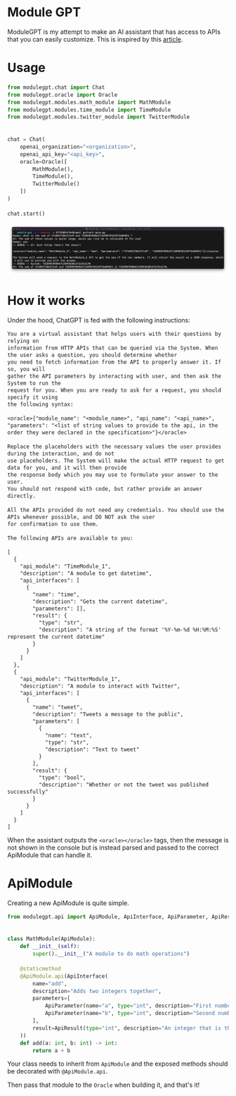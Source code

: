 # Module GPT

ModuleGPT is my attempt to make an AI assistant that has access to APIs that you can easily customize.
This is inspired by this [article](https://techcommunity.microsoft.com/t5/fasttrack-for-azure/how-chatgpt-plugins-could-work/ba-p/3761483).

# Usage

```python
from modulegpt.chat import Chat
from modulegpt.oracle import Oracle
from modulegpt.modules.math_module import MathModule
from modulegpt.modules.time_module import TimeModule
from modulegpt.modules.twitter_module import TwitterModule


chat = Chat(
    openai_organization="<organization>",
    openai_api_key="<api_key>",
    oracle=Oracle([
        MathModule(),
        TimeModule(),
        TwitterModule()
    ])
)

chat.start()
```

![image](https://raw.githubusercontent.com/omaraflak/ModuleGPT/master/screen.png)

# How it works

Under the hood, ChatGPT is fed with the following instructions:

```
You are a virtual assistant that helps users with their questions by relying on
information from HTTP APIs that can be queried via the System. When the user asks a question, you should determine whether
you need to fetch information from the API to properly answer it. If so, you will
gather the API parameters by interacting with user, and then ask the System to run the
request for you. When you are ready to ask for a request, you should specify it using
the following syntax:

<oracle>{"module_name": "<module_name>", "api_name": "<api_name>", "parameters": "<list of string values to provide to the api, in the order they were declared in the specification>"}</oracle>

Replace the placeholders with the necessary values the user provides during the interaction, and do not
use placeholders. The System will make the actual HTTP request to get data for you, and it will then provide
the response body which you may use to formulate your answer to the user.
You should not respond with code, but rather provide an answer directly.

All the APIs provided do not need any credentials. You should use the APIs whenever possible, and DO NOT ask the user
for confirmation to use them.

The following APIs are available to you:

[
  {
    "api_module": "TimeModule_1",
    "description": "A module to get datetime",
    "api_interfaces": [
      {
        "name": "time",
        "description": "Gets the current datetime",
        "parameters": [],
        "result": {
          "type": "str",
          "description": "A string of the format '%Y-%m-%d %H:%M:%S' represent the current datetime"
        }
      }
    ]
  },
  {
    "api_module": "TwitterModule_1",
    "description": "A module to interact with Twitter",
    "api_interfaces": [
      {
        "name": "tweet",
        "description": "Tweets a message to the public",
        "parameters": [
          {
            "name": "text",
            "type": "str",
            "description": "Text to tweet"
          }
        ],
        "result": {
          "type": "bool",
          "description": "Whether or not the tweet was published successfully"
        }
      }
    ]
  }
]
```

When the assistant outputs the `<oracle></oracle>` tags, then the message is not shown in the console but is instead parsed and passed to the correct ApiModule that can handle it.

# ApiModule

Creating a new ApiModule is quite simple.

```python
from modulegpt.api import ApiModule, ApiInterface, ApiParameter, ApiResult


class MathModule(ApiModule):
    def __init__(self):
        super().__init__("A module to do math operations")

    @staticmethod
    @ApiModule.api(ApiInterface(
        name="add",
        description="Adds two integers together",
        parameters=[
            ApiParameter(name="a", type="int", description="First number"),
            ApiParameter(name="b", type="int", description="Second number")
        ],
        result=ApiResult(type="int", description="An integer that is the sum of `a` and `b`")
    ))
    def add(a: int, b: int) -> int:
        return a + b
```

Your class needs to inherit from `ApiModule` and the exposed methods should be decorated with `@ApiModule.api`.

Then pass that module to the `Oracle` when building it, and that's it!